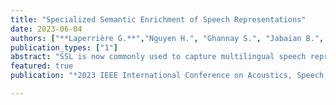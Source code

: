 ```yaml
---
title: "Specialized Semantic Enrichment of Speech Representations"
date: 2023-06-04
authors: ["**Laperrière G.**","Nguyen H.", "Ghannay S.", "Jabaian B.", "Estève Y."]   
publication_types: ["1"]
abstract: "SSL is now commonly used to capture multilingual speech representation, by exploiting huge audio speech data in several languages. In parallel, some text-based large neural models trained on huge multilingual textual documents have been introduced in order to capture the general semantics of a sentence, independently of the language, and to represent it under the form of a sentence embedding. Very recently, an approach has been introduced that takes benefit of such sentence embedding in order to continue the training of an SSL speech model in order to inject some multilingual semantic information. In a previous work, we made a layer-wise analysis in order to better understand how this semantic information is integrated into a wav2vec2.0 model. In this new study, we show how this semantic information can be specialized to a targeted downstream task dedicated to a task-oriented spoken language understanding by exploiting a small amount of transcribed data. We also show that the use of in-domain data from a close language can also be very beneficial in order to make the semantic representation captured by this enriched SSL model more accurate."
featured: true
publication: "*2023 IEEE International Conference on Acoustics, Speech, and Signal Processing Workshops (ICASSPW)*"

---
```

